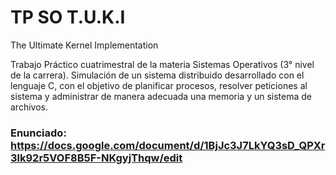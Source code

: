 # TP SO T.U.K.I
The Ultimate Kernel Implementation

Trabajo Práctico cuatrimestral de la materia Sistemas Operativos (3° nivel de la carrera). Simulación de un sistema distribuido desarrollado con el lenguaje C, con el objetivo de planificar procesos, resolver peticiones al sistema y administrar de manera adecuada una memoria y un sistema de archivos.


### Enunciado: https://docs.google.com/document/d/1BjJc3J7LkYQ3sD_QPXr3lk92r5VOF8B5F-NKgyjThqw/edit
